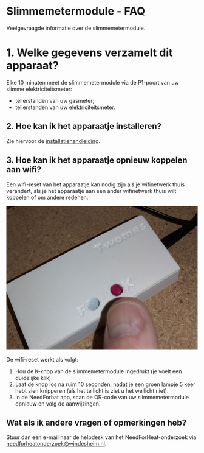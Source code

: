 # Slimmemetermodule - FAQ

Veelgevraagde informatie over de slimmemetermodule.

# 1. Welke gegevens verzamelt dit apparaat?

Elke 10 minuten meet de slimmemetermodule via de P1-poort van uw slimme elektriciteitsmeter:

- tellerstanden van uw gasmeter;
- tellerstanden van uw elektriciteitsmeter.

## 2. Hoe kan ik het apparaatje installeren?

Zie hiervoor de [installatiehandleiding](../../installation/).

## 3. Hoe kan ik het apparaatje opnieuw koppelen aan wifi?

Een wifi-reset van het apparaatje kan nodig zijn als je wifinetwerk thuis verandert, als je het apparaatje aan een ander wifinetwerk thuis wilt koppelen of om andere redenen. 

![device](../assets/p1-gateway-wi-fi-reset.jpg)

De wifi-reset werkt als volgt:

1. Hou de K-knop van de slimmemetermodule ingedrukt (je voelt een duidelijke klik).
2. Laat de knop los na ruim 10 seconden, nadat je een groen lampje 5 keer hebt zien knipperen (als het te licht is ziet u het wellicht niet).
3. In de NeedForhat app, scan de QR-code van uw slimmemetermodule opnieuw en volg de aanwijzingen.

## Wat als ik andere vragen of opmerkingen heb?
Stuur dan een e-mail naar de helpdesk van het NeedForHeat-onderzoek via [needforheatonderzoek@windesheim.nl](needforheatonderzoek@windesheim.nl).